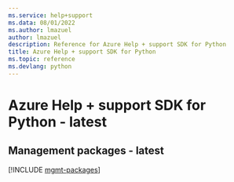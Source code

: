```yaml
---
ms.service: help+support
ms.data: 08/01/2022
ms.author: lmazuel
author: lmazuel
description: Reference for Azure Help + support SDK for Python
title: Azure Help + support SDK for Python
ms.topic: reference
ms.devlang: python
---
```

# Azure Help + support SDK for Python - latest

## Management packages - latest
[!INCLUDE [mgmt-packages](help-+-support-mgmt-index.md)]